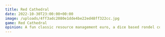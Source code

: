 ```yaml
---
title: Red Cathedral
date: 2022-10-30T23:00:00+00:00
image: /uploads/4ff3adc2080e1dde4be22ed48ff322cc.jpg
game: Red Cathedral
opinion: A fun classic resource management euro, a dice based rondel controls what and how much is available each turn, as you all compete to build a shared cathedral.
---
```


